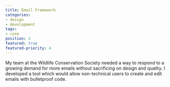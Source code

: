 ```yaml
---
title: Email Framework
categories:
- design
- development
tags:
- case
position: 2
featured: true
featured-priority: 4
---
```


My team at the Wildlife Conservation Society needed a way to respond to a growing demand for more emails without sacrificing on design and quality. I developed a tool which would allow non-technical users to create and edit emails with bulletproof code. 